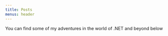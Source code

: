 ```yaml
---
title: Posts
menus: header
---
```


You can find some of my adventures in the world of .NET and beyond below 
